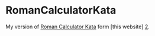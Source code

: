 RomanCalculatorKata
===================

My version of [Roman Calculator Kata][1] form [this website] [2].


[1]: http://codingdojo.org/cgi-bin/wiki.pl?KataRomanCalculator "Kata"
[2]: http://codingdojo.org/cgi-bin/wiki.pl "Website"
